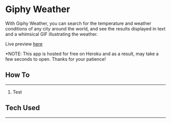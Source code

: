 # Giphy Weather

With Giphy Weather, you can search for the temperature and weather conditions of any city around the world, and see the results displayed in text and a whimsical GIF illustrating the weather. 

Live preview <a href="https://fathomless-sands-63226.herokuapp.com/">here</a>

*NOTE: This app is hosted for free on Heroku and as a result, may take a few seconds to open. Thanks for your patience!


<h2>How To</h2>
<hr>
<ol>
<li>Test</li>
</ol>

<h2>Tech Used</h2>
<hr>
